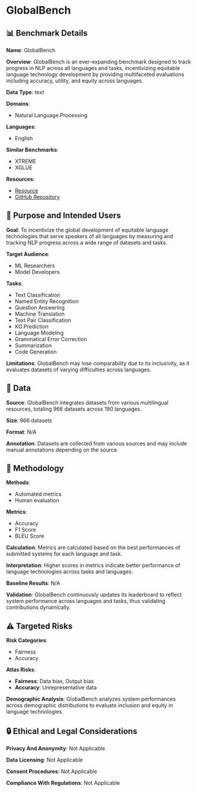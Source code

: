 # GlobalBench

## 📊 Benchmark Details

**Name**: GlobalBench

**Overview**: GlobalBench is an ever-expanding benchmark designed to track progress in NLP across all languages and tasks, incentivizing equitable language technology development by providing multifaceted evaluations including accuracy, utility, and equity across languages.

**Data Type**: text

**Domains**:
- Natural Language Processing

**Languages**:
- English

**Similar Benchmarks**:
- XTREME
- XGLUE

**Resources**:
- [Resource](https://explainaboard.inspiredco.ai/benchmark?parent_id=globalbench&show_featured=false)
- [GitHub Repository](https://github.com/ExpressAI/DataLab)

## 🎯 Purpose and Intended Users

**Goal**: To incentivize the global development of equitable language technologies that serve speakers of all languages by measuring and tracking NLP progress across a wide range of datasets and tasks.

**Target Audience**:
- ML Researchers
- Model Developers

**Tasks**:
- Text Classification
- Named Entity Recognition
- Question Answering
- Machine Translation
- Text Pair Classification
- KG Prediction
- Language Modeling
- Grammatical Error Correction
- Summarization
- Code Generation

**Limitations**: GlobalBench may lose comparability due to its inclusivity, as it evaluates datasets of varying difficulties across languages.

## 💾 Data

**Source**: GlobalBench integrates datasets from various multilingual resources, totaling 966 datasets across 190 languages.

**Size**: 966 datasets

**Format**: N/A

**Annotation**: Datasets are collected from various sources and may include manual annotations depending on the source.

## 🔬 Methodology

**Methods**:
- Automated metrics
- Human evaluation

**Metrics**:
- Accuracy
- F1 Score
- BLEU Score

**Calculation**: Metrics are calculated based on the best performances of submitted systems for each language and task.

**Interpretation**: Higher scores in metrics indicate better performance of language technologies across tasks and languages.

**Baseline Results**: N/A

**Validation**: GlobalBench continuously updates its leaderboard to reflect system performance across languages and tasks, thus validating contributions dynamically.

## ⚠️ Targeted Risks

**Risk Categories**:
- Fairness
- Accuracy

**Atlas Risks**:
- **Fairness**: Data bias, Output bias
- **Accuracy**: Unrepresentative data

**Demographic Analysis**: GlobalBench analyzes system performances across demographic distributions to evaluate inclusion and equity in language technologies.

## 🔒 Ethical and Legal Considerations

**Privacy And Anonymity**: Not Applicable

**Data Licensing**: Not Applicable

**Consent Procedures**: Not Applicable

**Compliance With Regulations**: Not Applicable
